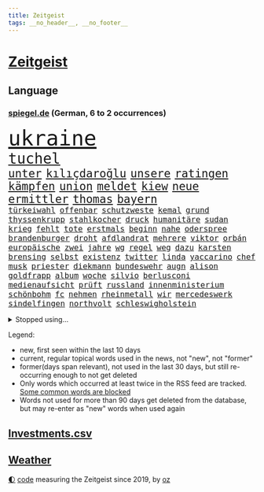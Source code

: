 ```yaml
---
title: Zeitgeist
tags: __no_header__, __no_footer__
---
```


# [Zeitgeist](https://oliz.io/zeitgeist/)

## Language

<h3><a href="https://www.spiegel.de" target="_blank">spiegel.de</a> (German, 6 to 2 occurrences)</h3>
<p style="font-family:monospace">
<span style="font-size:32pt"><a href="news_links.html#ukraine" class="current">ukraine</a></span>
<br>
<span style="font-size:22pt"><a href="news_links.html#tuchel" class="current">tuchel</a></span>
<br>
<span style="font-size:17pt"><a href="news_links.html#unter" class="current">unter</a></span>
<span style="font-size:17pt"><a href="news_links.html#kılıçdaroğlu" class="current">kılıçdaroğlu</a></span>
<span style="font-size:17pt"><a href="news_links.html#unsere" class="current">unsere</a></span>
<span style="font-size:17pt"><a href="news_links.html#ratingen" class="new">ratingen</a></span>
<span style="font-size:17pt"><a href="news_links.html#kämpfen" class="current">kämpfen</a></span>
<span style="font-size:17pt"><a href="news_links.html#union" class="current">union</a></span>
<span style="font-size:17pt"><a href="news_links.html#meldet" class="current">meldet</a></span>
<span style="font-size:17pt"><a href="news_links.html#kiew" class="current">kiew</a></span>
<span style="font-size:17pt"><a href="news_links.html#neue" class="current">neue</a></span>
<span style="font-size:17pt"><a href="news_links.html#ermittler" class="current">ermittler</a></span>
<span style="font-size:17pt"><a href="news_links.html#thomas" class="current">thomas</a></span>
<span style="font-size:17pt"><a href="news_links.html#bayern" class="current">bayern</a></span>
<br>
<span style="font-size:12pt"><a href="news_links.html#türkeiwahl" class="current">türkeiwahl</a></span>
<span style="font-size:12pt"><a href="news_links.html#offenbar" class="current">offenbar</a></span>
<span style="font-size:12pt"><a href="news_links.html#schutzweste" class="new">schutzweste</a></span>
<span style="font-size:12pt"><a href="news_links.html#kemal" class="current">kemal</a></span>
<span style="font-size:12pt"><a href="news_links.html#grund" class="current">grund</a></span>
<span style="font-size:12pt"><a href="news_links.html#thyssenkrupp" class="new">thyssenkrupp</a></span>
<span style="font-size:12pt"><a href="news_links.html#stahlkocher" class="new">stahlkocher</a></span>
<span style="font-size:12pt"><a href="news_links.html#druck" class="current">druck</a></span>
<span style="font-size:12pt"><a href="news_links.html#humanitäre" class="current">humanitäre</a></span>
<span style="font-size:12pt"><a href="news_links.html#sudan" class="current">sudan</a></span>
<span style="font-size:12pt"><a href="news_links.html#krieg" class="current">krieg</a></span>
<span style="font-size:12pt"><a href="news_links.html#fehlt" class="current">fehlt</a></span>
<span style="font-size:12pt"><a href="news_links.html#tote" class="current">tote</a></span>
<span style="font-size:12pt"><a href="news_links.html#erstmals" class="current">erstmals</a></span>
<span style="font-size:12pt"><a href="news_links.html#beginn" class="current">beginn</a></span>
<span style="font-size:12pt"><a href="news_links.html#nahe" class="current">nahe</a></span>
<span style="font-size:12pt"><a href="news_links.html#oderspree" class="new">oderspree</a></span>
<span style="font-size:12pt"><a href="news_links.html#brandenburger" class="current">brandenburger</a></span>
<span style="font-size:12pt"><a href="news_links.html#droht" class="current">droht</a></span>
<span style="font-size:12pt"><a href="news_links.html#afdlandrat" class="new">afdlandrat</a></span>
<span style="font-size:12pt"><a href="news_links.html#mehrere" class="current">mehrere</a></span>
<span style="font-size:12pt"><a href="news_links.html#viktor" class="current">viktor</a></span>
<span style="font-size:12pt"><a href="news_links.html#orbán" class="current">orbán</a></span>
<span style="font-size:12pt"><a href="news_links.html#europäische" class="current">europäische</a></span>
<span style="font-size:12pt"><a href="news_links.html#zwei" class="current">zwei</a></span>
<span style="font-size:12pt"><a href="news_links.html#jahre" class="current">jahre</a></span>
<span style="font-size:12pt"><a href="news_links.html#wg" class="new">wg</a></span>
<span style="font-size:12pt"><a href="news_links.html#regel" class="current">regel</a></span>
<span style="font-size:12pt"><a href="news_links.html#weg" class="current">weg</a></span>
<span style="font-size:12pt"><a href="news_links.html#dazu" class="current">dazu</a></span>
<span style="font-size:12pt"><a href="news_links.html#karsten" class="current">karsten</a></span>
<span style="font-size:12pt"><a href="news_links.html#brensing" class="new">brensing</a></span>
<span style="font-size:12pt"><a href="news_links.html#selbst" class="current">selbst</a></span>
<span style="font-size:12pt"><a href="news_links.html#existenz" class="current">existenz</a></span>
<span style="font-size:12pt"><a href="news_links.html#twitter" class="current">twitter</a></span>
<span style="font-size:12pt"><a href="news_links.html#linda" class="current">linda</a></span>
<span style="font-size:12pt"><a href="news_links.html#yaccarino" class="new">yaccarino</a></span>
<span style="font-size:12pt"><a href="news_links.html#chef" class="current">chef</a></span>
<span style="font-size:12pt"><a href="news_links.html#musk" class="current">musk</a></span>
<span style="font-size:12pt"><a href="news_links.html#priester" class="current">priester</a></span>
<span style="font-size:12pt"><a href="news_links.html#diekmann" class="new">diekmann</a></span>
<span style="font-size:12pt"><a href="news_links.html#bundeswehr" class="current">bundeswehr</a></span>
<span style="font-size:12pt"><a href="news_links.html#augn" class="new">augn</a></span>
<span style="font-size:12pt"><a href="news_links.html#alison" class="current">alison</a></span>
<span style="font-size:12pt"><a href="news_links.html#goldfrapp" class="new">goldfrapp</a></span>
<span style="font-size:12pt"><a href="news_links.html#album" class="current">album</a></span>
<span style="font-size:12pt"><a href="news_links.html#woche" class="current">woche</a></span>
<span style="font-size:12pt"><a href="news_links.html#silvio" class="current">silvio</a></span>
<span style="font-size:12pt"><a href="news_links.html#berlusconi" class="current">berlusconi</a></span>
<span style="font-size:12pt"><a href="news_links.html#medienaufsicht" class="new">medienaufsicht</a></span>
<span style="font-size:12pt"><a href="news_links.html#prüft" class="current">prüft</a></span>
<span style="font-size:12pt"><a href="news_links.html#russland" class="current">russland</a></span>
<span style="font-size:12pt"><a href="news_links.html#innenministerium" class="current">innenministerium</a></span>
<span style="font-size:12pt"><a href="news_links.html#schönbohm" class="new">schönbohm</a></span>
<span style="font-size:12pt"><a href="news_links.html#fc" class="current">fc</a></span>
<span style="font-size:12pt"><a href="news_links.html#nehmen" class="current">nehmen</a></span>
<span style="font-size:12pt"><a href="news_links.html#rheinmetall" class="current">rheinmetall</a></span>
<span style="font-size:12pt"><a href="news_links.html#wir" class="current">wir</a></span>
<span style="font-size:12pt"><a href="news_links.html#mercedeswerk" class="new">mercedeswerk</a></span>
<span style="font-size:12pt"><a href="news_links.html#sindelfingen" class="new">sindelfingen</a></span>
<span style="font-size:12pt"><a href="news_links.html#northvolt" class="new">northvolt</a></span>
<span style="font-size:12pt"><a href="news_links.html#schleswigholstein" class="current">schleswigholstein</a></span>
</p>
<details>
<summary>Stopped using...</summary>
<p class="former" style="font-size:12pt">
asche(932) einiges(932) geboten(932) israelischen(932) myanmar(932) her(931) abgeordneten(930) freundin(930) gezogen(930) guter(930) israelische(930) november(930) registriert(930) bernd(929) bewerber(929) erhebt(929) golf(929) rückschlag(929) stiftung(929) warentest(929) öfter(929) benzin(928) daniel(928) entscheidungen(928) freien(928) freiheit(928) la(928) mannes(928) strand(928) unabhängige(928) erholung(927) feier(927) metern(927) becker(926) falls(926) fielen(926) konfrontiert(926) paul(926) schlechten(926) smith(926) zuerst(926) atmosphäre(925) fließt(925) gastgeber(925) passen(925) super(925) zoo(925) badenwürttemberg(924) denkt(924) doppelt(924) entdecken(924) entlastet(924) flick(924) führerschein(924) generalsekretär(924) hansi(924) maß(924) metropole(924) vollständig(924) athleten(923) beteiligten(923) bilden(923) durchsetzen(923) gestoßen(923) hieß(923) schwangere(923) streng(923) 50000(922) anschläge(922) gelegt(922) jüngeren(922) kölner(922) lewandowski(922) manuel(922) netzwerk(922) 96(921) erklärte(921) pocht(921) tieren(921) unrecht(921) videobotschaft(921) atem(920) eng(920) kommission(920) rapper(920) vergessen(920) wälder(920) geflogen(919) langfristig(919) träumen(918) beziehungen(917) durchsuchungen(917) konjunktur(917) finanzieren(916) globale(916) rafael(916) erkrankt(915) gesehen(915) irak(915) kinos(915) debatten(914) demokratische(914) ausgeliefert(913) entwickeln(913) polnische(913) crash(912) digitalen(912) hotels(912) 10(911) begriff(911) rückzug(910) herz(909) lücke(909) schlimmste(909) stieg(909) pkw(908) ringen(908) voraussetzungen(908) bäume(907) nase(907) raumstation(904) staffel(903) todesopfer(903) enorme(901) leider(901) reduzieren(901) gesundheitsministerium(900) nationalen(899) stört(898) hängen(897) begrüßt(896) unterdessen(896) benötigen(895) empfehlung(894) geborgen(893) kindheit(893) zuspruch(891) afrikas(890) abgeschlossen(888) provoziert(888) finanzielle(887) kongress(884) grüner(883) herausforderungen(876) sprit(874) johannes(870) heizen(869) vereins(867) coronaimpfung(860) billiger(856) ausweg(853) heidelberg(845) fotografiert(817) anna(816) expräsidenten(801) happy(768) gregor(758) lahm(757) bewirbt(753) blut(749) mitverantwortlich(740) westlichen(735) tennisstar(693) fehlte(680) benzinpreise(676) inflationsrate(670) wenigsten(667) ohnehin(654) bundesanwaltschaft(653) norwegische(651) polnischen(631) dörfer(627) nicole(624) unterdrückung(623) expertin(622) kameras(622) drehte(605) verstecken(601) angestellten(595) milch(590) bestätigte(589) integration(587) gewandt(586) tiger(582) offene(581) radikalen(574) anton(573) abhängigkeit(568) schränkt(568) basketballstar(564) hofreiter(558) einschätzungen(555) beider(551) parlamentarier(550) stern(548) 74(546) stadtteil(532) versuche(530) netflixserie(526) gestiegene(517) zehnjähriger(516) laura(515) lebenslang(515) martina(514) museen(512) aussetzen(500) erschwert(485) kanzlers(482) propaganda(481) getäuscht(479) nadal(478) weiten(477) wolf(477) audi(473) vorbereiten(470) verringern(467) trockenheit(466) untergang(466) großbrand(463) spielern(463) dj(460) sankt(460) zählte(458) spaltung(457) 49(450) krankheiten(448) brüder(439) premierministerin(439) mut(437) bejubelt(435) schlacht(435) unwetter(432) benötigt(430) fähigkeiten(430) 40000(427) torwart(427) bill(426) motiven(422) air(420) bezahlung(418) ausstattung(413) unsicher(413) drohten(412) stabil(412) bomben(411) südamerika(410) spiegelbildungsnewsletter(406) fünften(404) hochrangigen(401) hochschule(401) zugriff(401) finnische(398) zugegeben(395) günstige(394) herzen(394) hochrangige(394) tyson(392) hahn(391) dicke(389) niedersächsischen(388) starkes(388) natobeitritt(386) 48(381) ausfall(377) vorgeschichte(376) weichen(376) drohe(375) vorfalls(374) haare(371) diplomat(370) weitermachen(368) aufeinander(358) dahin(358) verzichtete(352) kippt(351) verdrängen(348) begnadigung(344) isoliert(344) ancelotti(343) viral(343) unterlagen(341) andy(338) mordfall(336) exuspräsident(335) reporterin(335) außergewöhnlichen(333) kandidat(329) libanon(328) ausgezahlt(325) 22jähriger(323) übung(322) geschrumpft(319) identifizieren(318) idol(318) 54(316) terrororganisation(308) älter(306) bekämpft(304) polizeibeamte(303) christina(301) jagt(301) geprüft(300) wirksamkeit(300) wozu(300) umkämpfte(297) demenz(296) bleibe(295) klarheit(293) batterien(292) schulschließungen(292) zuhause(289) eigenheim(288) atomkraftwerken(287) erdbeben(285) fassungslos(285) lebensgefährte(284) verletzen(283) usmilitär(281) formen(280) expertinnen(279) denys(278) negative(278) verbrauch(278) lagen(275) glänzen(272) toilette(272) innenstadt(271) korrekt(270) dankbar(269) abitur(267) antony(267) brandt(267) kilowattstunde(261) aufbau(258) giorgia(258) meloni(258) pornografie(258) schied(258) manipulation(257) führten(256) psychischen(255) notwendig(252) professor(250) kriminalpolizei(249) perfekt(249) europameisterschaft(248) amerikanischer(247) aufgewachsen(247) intensiver(243) club(241) aufzugeben(240) ermordete(239) träumt(237) gendern(236) künstlich(235) echt(233) patzte(232) angriffskriegs(231) gesünder(229) kita(229) luftangriff(227) gerechtfertigt(225) unbeantwortet(225) bewusstlos(223) strategen(223) täterin(223) dunkle(222) luftverteidigungssystem(219) toren(218) ökosystem(218) sohnes(215) stemmen(215) bulgarien(211) rutscht(211) exoplaneten(208) stärkere(207) astronauten(206) fabrik(206) illegales(206) lissabon(206) nachweisen(206) einsamkeit(205) rückschlägen(205) bedeutende(203) höheren(203) vernunft(202) information(201) staatsanwalt(201) pentagon(200) schokolade(200) jauch(199) verkehrsbetriebe(199) pakete(197) sauber(197) verhältnissen(196) noah(193) faschistischen(192) strategischen(192) verurteilten(192) schauplatz(191) bundesstraße(190) einkauf(189) deckel(186) fdpfinanzminister(185) abgefeuert(184) forschung(184) komponiert(183) schönste(183) baupreise(182) erziehung(182) kohleausstieg(182) litten(182) mama(182) vergibt(182) beerdigt(181) chaotische(181) tiefpunkt(181) beruhigt(180) satelliten(180) weltall(178) bedrohungen(177) galeria(176) höchst(176) karstadt(176) kaufhof(176) konstantin(175) rekordpreis(174) nächtlichen(171) rückendeckung(171) eigenverantwortung(170) rasanten(170) auswanderer(169) fassungslosigkeit(168) ulm(168) ruinen(167) zubereitet(167) begehrt(166) beantworten(165) knie(163) spielzeug(163) bahnt(162) petersplatz(161) gesperrte(160) geheim(159) warfen(159) pistole(158) comedy(157) foxconn(156) standorten(156) bengvir(154) episode(154) gitarrist(154) taschenlampe(154) topform(154) wahlniederlage(154) johnny(153) überlebende(153) liberale(152) privatjets(152) süß(152) itamar(151) abzusichern(150) freiheitsstrafen(150) spielraum(150) rätselhaften(149) straßenblockaden(149) hirn(148) netanyahus(147) enttäuschenden(146) ibizaaffäre(146) fenster(145) verzeihen(145) bestellungen(144) holmes(143) journalistinnen(143) siegfried(143) unfalls(143) augenzeuge(142) bewaffnet(142) frischer(142) wegfallen(142) umstürzende(141) petersburg(140) erkenntnis(139) tanzen(139) forderten(138) inhaftierter(138) leiten(138) flogen(137) glimpflich(137) melbourne(137) rheinland(137) nico(136) polizeiwache(136) steigerung(136) kanäle(135) marcel(135) saudiarabische(135) son(135) ständigen(135) bangladesch(134) duda(134) jüdisches(134) geringen(133) heiraten(133) mancher(133) trauern(133) asylbewerber(132) begleitung(132) gleichaltriger(132) mächtige(132) symbolik(132) ausgerückt(131) getränke(131) kiewer(131) israelischer(130) plündern(130) tauchte(130) verschütteten(130) verwendet(130) sicherheitsexperte(128) 71(127) exportieren(127) kaution(127) kinderzimmer(127) anwendung(126) tvexperte(126) wiener(126) salvador(125) steine(125) ewige(124) gläubige(124) kostenlos(124) maier(124) praxen(124) streitigkeiten(124) harscher(123) natürlicher(122) pfarrer(122) luftraum(121) zusteller(121) rammt(120) zentimeter(120) labbadia(119) schulmädchen(119) streifzug(119) biathlon(118) community(118) jumbojet(118) eingestehen(117) renommierte(117) trotzt(117) 57jährige(116) akten(116) europe(116) modells(116) sportlern(116) erschienen(115) kongo(115) pokal(115) vertrieben(115) bisweilen(114) häftlinge(114) missglückter(114) 1994(113) abschalten(113) ewig(113) mehrjährige(113) strafverfolgung(113) abgeschlagen(112) erfolgsserie(112) eroberung(112) auschwitz(111) granate(111) neuendorf(111) zufriedener(111) bedrohlicher(110) fassen(110) friedensverhandlungen(110) daumen(109) entfremdung(109) geschwister(109) 18jähriger(107) akute(107) guardian(107) belarussischen(106) prozesse(106) stücke(106) gordon(104) hilfsorganisation(104) verbote(104) usvizepräsidentin(103) wohnort(103) lehre(102) mavericks(102) arktische(100) kirill(100) strände(100) warnmeldung(100) zeitplan(100) ausfindig(99) oberfranken(99) quarantänepflicht(99) brannten(98) ludwig(98) schichten(98) typen(98) djirsarai(97) ebikes(97) erprobt(97) junta(97) reihen(97) 230(96) bundespolitik(96) hauptfiguren(96) missouri(96) polizeiminister(96) ablauf(95) arbeitstag(95) elektrische(95) exuspräsidenten(95) führungsspieler(95) unbrauchbar(95) zirkus(95) bukarest(94) rivale(94) verschuldet(94) marie(93) getragen(92) minderjährig(92) schicht(92) verkehrssicherheit(92) luxuriösen(91) unglaubliche(91) wesentlich(91) anbaden(90) every(90) gewaltvorwürfe(90) nähert(90) rektor(90) repariert(90) revanchiert(90) vorcoronaniveau(90) zurückgelassen(90) dreizehn(89) gegenwehr(89) kinderreporterinnen(89) militärübungen(89) pferden(89) archäologie(88) erbost(88) hardliner(88) nürnberger(88) peinlichen(88) verkürzung(88) wasserstoff(88) webb(88) weltraumteleskop(88) zukommen(88) flugscham(87) herbei(87) siebenjährige(87) versprochenen(87) hoffe(86) lichtet(86) reemtsma(86) spende(86) verkehrsunfall(86) virgin(86) autofahren(85) di(85) kondo(85) milizen(85) nada(85) verschlechtere(85) zahlreicher(85) zurückholen(85) event(84) gärtnerei(84) mcdonald’s(84) uran(84) zurückliegenden(84) anprangern(83) boten(83) getötete(83) soja(83) verschleppt(83) widersprüchliche(83) beruht(82) bundeswehrübung(82) führungswechsel(82) re(82) soße(82) streamer(82) unverhältnismäßige(82) belastend(81) bürokratie(81) dsds(81) einstand(81) erbstücke(81) geldes(81) günstigen(81) lothar(81) nordamerika(81) schuldengrenze(81) steuersenkungen(81) 18jährige(80) 5000(80) aufgearbeitet(80) authentisch(80) baldigen(80) baumann(80) bremst(80) fleischkonsum(80) mychailo(80) sportwagen(80) vernetzt(80) zehnten(80) geflohener(79) heldin(79) km/h(79) paketzusteller(79) spritze(79) vorläufige(79) witwe(79) antidopingagentur(78) ausreichenden(78) janine(78) kennzeichnung(78) natomitglied(78) axt(77) evp(77) kilometern(77) biathlonolympiasiegerin(76) bildet(76) gleiche(76) immobilienbesitzer(76) ingenieur(76) kira(76) zahlungsausfall(76) heiratsantrag(75) stoffe(75) zerrissen(75) drosselt(74) gestiegener(74) hänge(74) leide(74) schlugen(74) sportvorstand(74) verbreiteten(74) zögern(74) distanzierung(73) elektrisiert(73) exvizepräsidenten(73) mehrtägiger(73) niedlich(73) sprachen(73) teilgenommen(73) ticken(73) fußballbundesligist(72) neunjährigen(72) ringe(72) tarifrunde(72) ampelstreit(71) arg(71) konstanz(71) milliardensumme(71) allergiker(70) bewältigung(70) dom(70) gesetzlich(70) hafencity(70) kyle(70) milliardärs(70) umfassenden(70) üblicherweise(70) 13jährigen(69) attentaten(69) auslandsreise(69) entführte(69) hantieren(69) maximilian(69) montparnasse(69) raubkatzen(69) rechtfertigen(69) scholz’(69) verschleppte(69) delfine(68) neugeborene(68) weh(68) ablaufen(67) feministische(67) limousine(67) nordirland(67) kürzere(66) loswerden(66) 130(65) belustigung(65) cuxhaven(65) erzwungenen(65) proteine(65) rabe(65) robertson(65) unterbinden(65) geschmiedet(64) gestreckt(64) journalistenvereinigung(64) kursiert(64) usmusiker(64) warenhauskette(64) disney+(63) dumm(63) einheimischen(63) fett(63) gesprungen(63) lampard(63) offizier(63) fußverletzung(62) häfen(62) milliardendeal(62) spürbare(62) syrische(62) tingelte(62) 87jährige(61) heide(61) leisteten(61) pizza(61) police(61) staatsfonds(61) stockte(61) tanzverbot(61) tattoos(61) turbo(61) 2007(60) 2045(60) begannen(60) ewigkeit(60) geringere(60) hermann(60) instanz(60) irreführender(60) unterbrechung(60) verschnaufen(60) zugelegt(60) ausflug(59) dorfes(59) 16000(58) erdbebenopfer(58) ratlos(58) rohstoffen(58) zielen(58) 135000(57) wissenschaftlerin(57) albträumen(56) dfbsportgericht(56) ergebniskrise(56) karneval(56) reformiert(56) regatta(56) schicke(56) songwriter(56) unvorstellbar(56) wertvollen(56) bedecken(55) eklige(55) förderprogramm(55) kaiser(55) karotten(55) kommentatoren(55) parteichefs(55) sushi(55) sushiterror(55) tabubrüche(55) abrechnung(54) bezahlbar(54) entflechtung(54) löscharbeiten(54) mitgeprägt(54) schulmisere(54) stürzten(54) taxifahrer(54) vorlieben(54) eindrang(53) erhöhten(53) katja(53) komponist(53) rauchwolke(53) regulären(53) kahlschlag(52) leichenfund(52) neulich(52) tony(52) angegriffene(51) betrügerin(51) industrieverband(51) kehren(51) kuhmilch(51) nsverstrickungen(51) schwachsinn(51) sparflamme(51) verkleiden(51) wortgefecht(51) aufstiegsrennen(50) diesjährigen(50) glaube(50) k(50) tatverdacht(50) aufschluss(49) jon(49) laden(49) nadja(49) rahm(49) rotgrünrot(49) spitzenspiel(49) tatzeit(49) eimer(48) exgouverneur(48) gesundheitsschutz(48) mindestlohn(48) sexspielzeug(48) testamentsvollstrecker(48) thiele(48) wahlkampfauftakt(48) arabisch(47) arbeitsgericht(47) auslassen(47) championsleagueduell(47) elfjährige(47) fehlverhaltens(47) härtefallkommission(47) neid(47) pham(47) phi(47) verhandlungstisch(47) 37jähriger(46) drittstaaten(46) ernüchterung(46) gestreikt(46) linkenpolitikerin(46) nass(46) natriumionenakkus(46) politikwissenschaftlerin(46) überfallen(46) 54jährigen(45) bedürftigen(45) friedensaktivisten(45) hamilton(45) lewis(45) reportage(45) schwerverbrecher(45) sky(45) sondieren(45) corinna(44) einigte(44) gegenverkehr(44) nazizeit(44) oxford(44) podoljak(44) sechsstellige(44) studiert(44) syrischer(44) tierarten(44) topspiel(44) traditionsreiche(44) verlängerten(44) drangsaliert(43) ermordeter(43) grafikanalyse(43) schwangerschaftsabbruch(43) unterwandern(43) unvermeidlich(43) aroma(42) bronzezeit(42) eingeständnis(42) frisst(42) alligator(41) belfast(41) badenbaden(40) dealen(40) italienischer(40) kardashian(40) kipping(40) küsten(40) lutsch(40) luxusjachten(40) mythen(40) ostseestrand(40) priorität(40) unbedenklich(40) unzureichender(40) aktie(39) dachten(39) durchspielen(39) name(39) preisbremse(39) succession(39) jugend(38) beschränken(37) laborpanne(37) polnischer(37) schlechtem(37) wuhan(37) abba(36) betrachtet(36) dominator(36) königsetappe(36) offizieller(36) behinderungen(35) filip(35) haustiere(35) natomitgliedschaft(35) pedelec(35) umgangen(35) verbrennermotoren(35) weiterentwicklung(35) ätzt(35) 140000(34) gummibärchen(34) koalitionsverhandlungen(34) ligt(34) matthijs(34) moderierte(34) anrückte(33) county(33) einkreisung(33) medieninteresse(33) nächster(33) rücklagen(33) verbrennungsmotors(33) zurückgeholt(33) christlichen(32) heulen(32) parlamentswahlen(32) präsidentschafts(32) zeilen(32) 103(31) besou(31) boykott(31) entrümpeln(31) hussain(31) hülkenberg(31) optionen(31) ostseepipelines(31) pis(31) schockwellen(31) sicherheitsrat(31) urteilte(31) zurückgegeben(31) frisierte(30) hohenzollern(30) kanye(30) strategien(30) gibney(29) hommage(29) unklare(29) unsinn(29) vorstellt(29) angebracht(28) aschewolke(28) detailliert(28) erfasste(28) hasse(28) parlamentswahl(28) spuckt(28) verursachte(28) wüteten(28) aufsichtsbehörden(27) bestandskunden(27) brühl(27) freddy(27) gewehr(27) mitnehmen(27) therapeuten(27) hunt(26) konsumenten(26) strafmündigkeit(26) ölheizungen(26) ausgestoßen(25) entwickelte(25) idealen(25) milliardenprogramm(25) parteichefin(25) rechnungen(25) religiöse(25) rohstoffe(25) ausweitet(24) beleg(24) bestandsaufnahme(24) credo(24) obduktion(24) verkleinern(24) christentum(23) geflüchtet(23) gesundheitsdienst(23) kompetenzen(23) bildungssystem(22) friedensgespräche(22) kondom(22) krankenversicherung(22) laptop(22) marseille(22) maul(22) psychiatrische(22) angeschlagene(21) fahndungserfolg(21) gefangen(21) göppingen(21) hinderte(21) höhenflug(21) neonazis(21) pu(21) riesiger(21) sackgasse(21) ideale(20) leak(20) reiseziel(20) rollstuhl(20) übergriffig(20) größtenteils(19) bereut(18) chinapolitik(18) geleakten(18) urban(18) vorhat(18) erdöl(17) goldpreis(17) erstaunlich(16) famos(16) fehlern(16) mädchens(16) rechtsstaat(16) cs(15) grandiose(15) noten(15) signale(15) datum(14) einkaufszentren(14) geprägten(14) gewichtsverlust(14) gewusst(14) konservativem(14) schusswaffenattacke(14) 1974(13) abflug(13) boxberg(13) iocempfehlung(13) konsole(13) mcconnell(13) milliardengeschäft(13) mitch(13) ostersonntag(13) predigt(13) zugeschanzt(13) geburtshelfer(12) klempner(12) primär(12) strafrechts(12) astronaut(11) bijan(11) heilpraktiker(11) konfrontationskurs(11) konzentrieren(11) tennisbund(11) tornado(11)
</p>
</details>
<p>Legend:
<ul>
<li><span class="new">new</span>, first seen within the last 10 days</li>
<li><span class="current">current</span>, regular topical words used in the news, not "new", not "former"</li>
<li><span class="former">former(days span relevant)</span>, not used in the last 30 days, but still re-occurring enough to not get deleted</li>
<li>Only words which occurred at least twice in the RSS feed are tracked. <a href="language/filters.py">Some common words are blocked</a></li>
<li>Words not used for more than 90 days get deleted from the database, but may re-enter as "new" words when used again</li>
</ul>
</p>

## [Investments](investments.html)[.csv](investments.csv)

## [Weather](weather.html)

<footer>
<a href="javascript:toggleTheme()" class="nav">🌓</a>
<a href="https://github.com/ooz/zeitgeist">code</a> measuring the Zeitgeist since 2019, by <a href="https://oliz.io">oz</a>
</footer>
